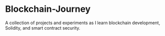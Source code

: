 # Blockchain-Journey
A collection of projects and experiments as I learn blockchain development, Solidity, and smart contract security.
